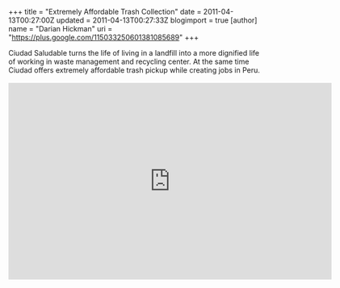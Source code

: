 +++
title = "Extremely Affordable Trash Collection"
date = 2011-04-13T00:27:00Z
updated = 2011-04-13T00:27:33Z
blogimport = true 
[author]
	name = "Darian Hickman"
	uri = "https://plus.google.com/115033250601381085689"
+++

Ciudad Saludable turns the life of living in a landfill into a more dignified life of working in waste management and recycling center.  At the same time Ciudad offers extremely affordable trash pickup while creating jobs in Peru. <br /><br /><iframe title="YouTube video player" width="640" height="390" src="http://www.youtube.com/embed/x0LgwcAsNB4" frameborder="0" allowfullscreen></iframe>
